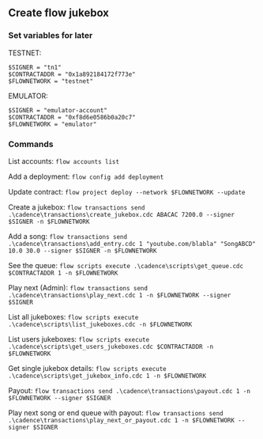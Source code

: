 ## Create flow jukebox

### Set variables for later

TESTNET:
```
$SIGNER = "tn1"
$CONTRACTADDR = "0x1a892184172f773e"
$FLOWNETWORK = "testnet"
```

EMULATOR:
```
$SIGNER = "emulator-account"
$CONTRACTADDR = "0xf8d6e0586b0a20c7"
$FLOWNETWORK = "emulator"
```

### Commands
List accounts:
`flow accounts list`

Add a deployment:
`flow config add deployment`

Update contract:
`flow project deploy --network $FLOWNETWORK --update `


Create a jukebox:
`flow transactions send .\cadence\transactions\create_jukebox.cdc ABACAC 7200.0 --signer $SIGNER -n $FLOWNETWORK `

Add a song:
`flow transactions send .\cadence\transactions\add_entry.cdc 1 "youtube.com/blabla" "SongABCD" 10.0 30.0 --signer $SIGNER -n $FLOWNETWORK`

See the queue:
`flow scripts execute .\cadence\scripts\get_queue.cdc $CONTRACTADDR 1 -n $FLOWNETWORK`

Play next (Admin):
`flow transactions send .\cadence\transactions\play_next.cdc 1 -n $FLOWNETWORK --signer $SIGNER`

List all jukeboxes:
`flow scripts execute .\cadence\scripts\list_jukeboxes.cdc -n $FLOWNETWORK`

List users jukeboxes:
`flow scripts execute .\cadence\scripts\get_users_jukeboxes.cdc $CONTRACTADDR -n $FLOWNETWORK`

Get single jukebox details:
`flow scripts execute .\cadence\scripts\get_jukebox_info.cdc 1 -n $FLOWNETWORK`

Payout:
`flow transactions send .\cadence\transactions\payout.cdc 1 -n $FLOWNETWORK --signer $SIGNER`

Play next song or end queue with payout:
`flow transactions send .\cadence\transactions\play_next_or_payout.cdc 1 -n $FLOWNETWORK --signer $SIGNER`
